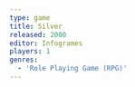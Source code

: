 ```yaml
---
type: game
title: Silver
released: 2000
editor: Infogrames
players: 1
genres:
  - 'Role Playing Game (RPG)'
---
```

